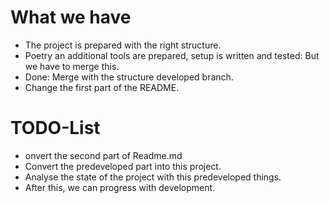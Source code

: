 # What we have

* The project is prepared with the right structure.
* Poetry an additional tools are prepared, setup is written and tested: But we have to merge this.
* Done: Merge with the structure developed branch.
* Change the first part of the README.

# TODO-List

* onvert the second part of Readme.md
* Convert the predeveloped part into this project.
* Analyse the state of the project with this predeveloped things.
* After this, we can progress with development.
